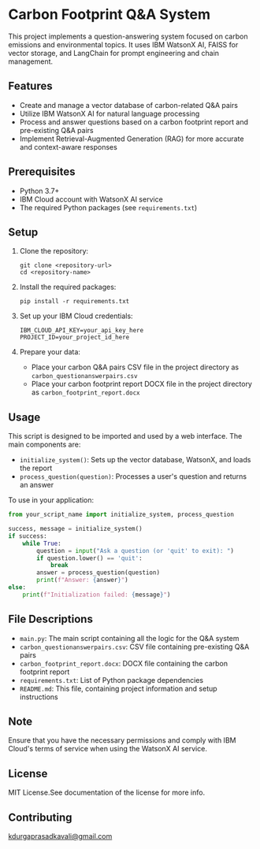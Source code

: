 # Carbon Footprint Q&A System

This project implements a question-answering system focused on carbon emissions and environmental topics. It uses IBM WatsonX AI, FAISS for vector storage, and LangChain for prompt engineering and chain management.

## Features

- Create and manage a vector database of carbon-related Q&A pairs
- Utilize IBM WatsonX AI for natural language processing
- Process and answer questions based on a carbon footprint report and pre-existing Q&A pairs
- Implement Retrieval-Augmented Generation (RAG) for more accurate and context-aware responses

## Prerequisites

- Python 3.7+
- IBM Cloud account with WatsonX AI service
- The required Python packages (see `requirements.txt`)

## Setup

1. Clone the repository:
   ```
   git clone <repository-url>
   cd <repository-name>
   ```

2. Install the required packages:
   ```
   pip install -r requirements.txt
   ```

3. Set up your IBM Cloud credentials:
     ```
     IBM_CLOUD_API_KEY=your_api_key_here
     PROJECT_ID=your_project_id_here
     ```

4. Prepare your data:
   - Place your carbon Q&A pairs CSV file in the project directory as `carbon_questionanswerpairs.csv`
   - Place your carbon footprint report DOCX file in the project directory as `carbon_footprint_report.docx`

## Usage

This script is designed to be imported and used by a web interface. The main components are:

- `initialize_system()`: Sets up the vector database, WatsonX, and loads the report
- `process_question(question)`: Processes a user's question and returns an answer

To use in your application:

```python
from your_script_name import initialize_system, process_question

success, message = initialize_system()
if success:
    while True:
        question = input("Ask a question (or 'quit' to exit): ")
        if question.lower() == 'quit':
            break
        answer = process_question(question)
        print(f"Answer: {answer}")
else:
    print(f"Initialization failed: {message}")
```

## File Descriptions

- `main.py`: The main script containing all the logic for the Q&A system
- `carbon_questionanswerpairs.csv`: CSV file containing pre-existing Q&A pairs
- `carbon_footprint_report.docx`: DOCX file containing the carbon footprint report
- `requirements.txt`: List of Python package dependencies
- `README.md`: This file, containing project information and setup instructions

## Note

Ensure that you have the necessary permissions and comply with IBM Cloud's terms of service when using the WatsonX AI service.

## License

MIT License.See documentation of the license for more info.

## Contributing

kdurgaprasadkavali@gmail.com
